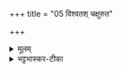 +++
title = "05 विश्वतश् चक्षुरुत"

+++


<details><summary>मूलम्</summary>

वि॒श्वत॑श् चक्षुरु॒त वि॒श्वतो॑मुखो  
वि॒श्वतो॑हस्त  उ॒त वि॒श्वत॑स्पात् ।  
सं बा॒हुभ्या॒न् नम॑ति॒ सं पत॑त्रै॒र्  
द्यावा॑पृथि॒वी ज॒नय॑न् दे॒व एकः॑ ॥
</details>

<details><summary>भट्टभास्कर-टीका</summary>

17परमात्मवर्णनत्वेन 'हिरण्यगर्भः' इत्यष्टावृचो व्याख्याता अस्मिन्नेवार्थे 'उर्ध्वा अस्य'13 इत्यत्र । एषां च आत्मतत्त्वप्रतिपादनमन्त्राणाम् अन्यत्र  
पठितानामिहातिदेशसामर्थ्यात् कल्पसूत्रविनियोगमन्तरेणाप्य् अस्य लिङ्गादिना महापुरुषार्चनादौ विनियोगो द्रष्टव्यः ॥  
॥ इति परमात्मसूक्तम् ॥  
</details>

